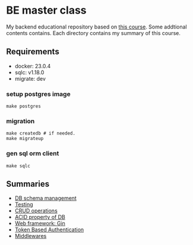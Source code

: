 # BE master class

My backend educational repository based on [this course](https://github.com/techschool/simplebank).
Some addtional contents contains.
Each directory contains my summary of this course.

## Requirements
- docker: 23.0.4
- sqlc: v1.18.0
- migrate: dev

### setup postgres image

```
make postgres
```

### migration

```
make createdb # if needed.
make migrateup
```

### gen sql orm client

```
make sqlc
```

## Summaries

- [DB schema management](./db/README.md)
- [Testing](./db//TEST.md)
- [CRUD operations](./db/CRUD.md)
- [ACID property of DB](./db/ACID.md)
- [Web framework: Gin](./api/README.md)
- [Token Based Authentication](./api/AUTH.md)
- [Middlewares](./api/MIDLLEWARE.md)
